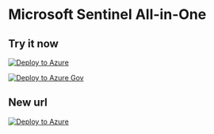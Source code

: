 # Microsoft Sentinel All-in-One

## Try it now

[![Deploy to Azure](https://aka.ms/deploytoazurebutton)](https://portal.azure.com/#create/Microsoft.Template/uri/https%3A%2F%2Fraw.githubusercontent.com%2FAzure%2FAzure-Sentinel%2Fmaster%2FTools%2FSentinel-All-In-One%2Fv2%2Fazuredeploy.json/createUIDefinitionUri/https%3A%2F%2Fraw.githubusercontent.com%2FAzure%2FAzure-Sentinel%2Fmaster%2FTools%2FSentinel-All-In-One%2Fv2%2FcreateUiDefinition.json)

[![Deploy to Azure Gov](https://aka.ms/deploytoazuregovbutton)](https://portal.azure.us/#create/Microsoft.Template/uri/https%3A%2F%2Fraw.githubusercontent.com%2FAzure%2FAzure-Sentinel%2Fmaster%2FTools%2FSentinel-All-In-One%2Fv2%2FazuredeployGov.json/createUIDefinitionUri/https%3A%2F%2Fraw.githubusercontent.com%2FAzure%2FAzure-Sentinel%2Fmaster%2FTools%2FSentinel-All-In-One%2Fv2%2FcreateUiDefinitionGov.json)

## New url

[![Deploy to Azure](https://aka.ms/deploytoazurebutton)](https://portal.azure.com/#create/Microsoft.Template/uri/https%3A%2F%2Fraw.githubusercontent.com%2Fmxdr-verizon-org-v2%2FSentinel-All-In-One%2Fmaster%2Fv2%2Fazuredeploy.json%2FcreateUIDefinitionUri%2Fhttps%3A%2F%2Fraw.githubusercontent.com%2Fmxdr-verizon-org-v2%2FSentinel-All-In-One%2Fmaster%2Fv2%2FcreateUiDefinition.json)
